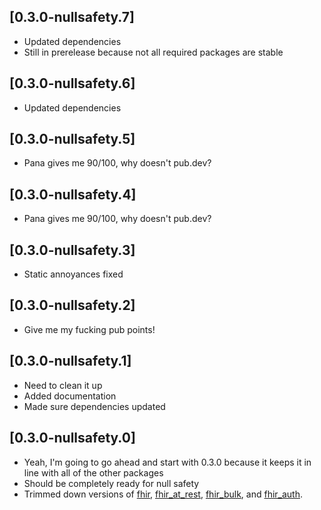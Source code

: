 ## [0.3.0-nullsafety.7]
* Updated dependencies
* Still in prerelease because not all required packages are stable

## [0.3.0-nullsafety.6]
* Updated dependencies

## [0.3.0-nullsafety.5]
* Pana gives me 90/100, why doesn't pub.dev?

## [0.3.0-nullsafety.4]
* Pana gives me 90/100, why doesn't pub.dev?

## [0.3.0-nullsafety.3]
* Static annoyances fixed

## [0.3.0-nullsafety.2]
* Give me my fucking pub points!

## [0.3.0-nullsafety.1]
* Need to clean it up
* Added documentation
* Made sure dependencies updated

## [0.3.0-nullsafety.0]
* Yeah, I'm going to go ahead and start with 0.3.0 because it keeps it in line with all of the other packages
* Should be completely ready for null safety
* Trimmed down versions of [fhir](https://pub.dev/packages/fhir/versions/0.3.0-nullsafety.0), [fhir_at_rest](https://pub.dev/packages/fhir_at_rest/versions/0.3.0-nullsafety.0), [fhir_bulk](https://pub.dev/packages/fhir_bulk/versions/0.3.0-nullsafety.0), and [fhir_auth](https://pub.dev/packages/fhir_auth/versions/0.3.0-nullsafety.0).